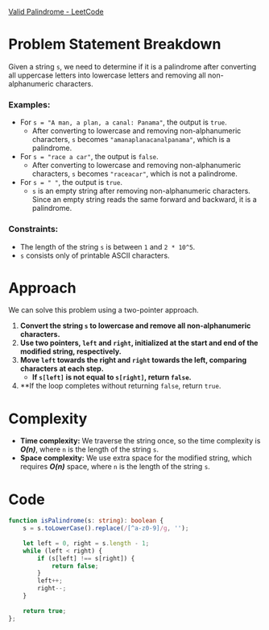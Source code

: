 [Valid Palindrome - LeetCode](https://leetcode.com/problems/valid-palindrome/submissions/1247296648/)

# Problem Statement Breakdown
Given a string `s`, we need to determine if it is a palindrome after converting all uppercase letters into lowercase letters and removing all non-alphanumeric characters.

### Examples:
- For `s = "A man, a plan, a canal: Panama"`, the output is `true`.
  - After converting to lowercase and removing non-alphanumeric characters, `s` becomes `"amanaplanacanalpanama"`, which is a palindrome.
- For `s = "race a car"`, the output is `false`.
  - After converting to lowercase and removing non-alphanumeric characters, `s` becomes `"raceacar"`, which is not a palindrome.
- For `s = " "`, the output is `true`.
  - `s` is an empty string after removing non-alphanumeric characters. Since an empty string reads the same forward and backward, it is a palindrome.

### Constraints:
- The length of the string `s` is between `1` and `2 * 10^5`.
- `s` consists only of printable ASCII characters.

# Approach
We can solve this problem using a two-pointer approach.

1. **Convert the string `s` to lowercase and remove all non-alphanumeric characters.**
2. **Use two pointers, `left` and `right`, initialized at the start and end of the modified string, respectively.**
3. **Move `left` towards the right and `right` towards the left, comparing characters at each step.**
   - **If `s[left]` is not equal to `s[right]`, return `false`.**
4. **If the loop completes without returning `false`, return `true`.

# Complexity
- **Time complexity:** We traverse the string once, so the time complexity is ***O(n)***, where `n` is the length of the string `s`.
- **Space complexity:** We use extra space for the modified string, which requires ***O(n)*** space, where `n` is the length of the string `s`.

# Code

```typescript
function isPalindrome(s: string): boolean {
    s = s.toLowerCase().replace(/[^a-z0-9]/g, '');
    
    let left = 0, right = s.length - 1;
    while (left < right) {
        if (s[left] !== s[right]) {
            return false;
        }
        left++;
        right--;
    }
    
    return true;
};
```